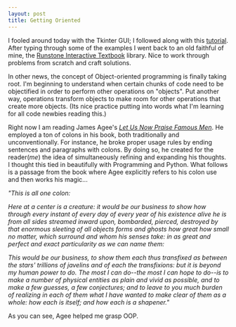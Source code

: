 ```yaml
--- 
layout: post
title: Getting Oriented 
---
```


I fooled around today with the Tkinter GUI; I followed along with this [tutorial](http://zetcode.com/gui/tkinter/). After typing through some of the examples I went back to an old faithful of mine, the [Runstone Interactive Textbook](http://interactivepython.org/runestone/static/pip/Assignments/week3.html#problem-set) library. Nice to work through problems from scratch and craft solutions.

In other news, the concept of Object-oriented programming is finally taking root. I'm beginning to understand when certain chunks of code need to be objectified in order to perform other operations on "objects". Put another way, operations transform objects to make room for other operations that create more objects. (Its nice practice putting into words what I'm learning for all code newbies reading this.)

Right now I am reading James Agee's *[Let Us Now Praise Famous Men](https://www.goodreads.com/book/show/243360.Let_Us_Now_Praise_Famous_Men)*. He employed a ton of colons in his book, both traditionally and unconventionally. For instance, he broke proper  usage rules by ending sentences and paragraphs with colons. By doing so, he created for the reader(*me*) the idea of simultaneously refining and expanding his thoughts. I thought this tied in beautifully with Programming and Python. What follows is a passage from the book where Agee explicitly refers to his colon use and then works his magic...


*"This is all one colon:*

*Here at a center is a creature: it would be our business to show how through every instant of every day of every year of his existence alive he is from all sides streamed inward upon, bombarded, pierced, destroyed by that enormous sleeting of all objects forms and ghosts how great how small no matter, which surround and whom his senses take: in as great and perfect and exact particularity as we can name them:*

*This would be our business, to show them each thus transfixed as between the stars' trillions of javelins and of each the transfixions: but it is beyond my human power to do. The most I can do--the most I can hope to do--is to make a number of physical entities as plain and vivid as possible, and to make a few guesses, a few conjectures; and to leave to you much burden of realizing in each of them what I have wanted to make clear of them as a whole: how each is itself; and how each is a shapener."*

As you can see, Agee helped me grasp OOP.
